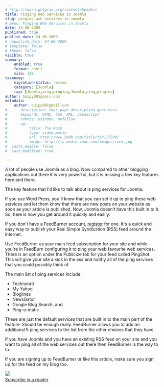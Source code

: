 ```yaml
---
# http://learn.getgrav.org/content/headers
title: Pinging Web Services in Joomla
slug: pinging-web-services-in-joomla
# menu: Pinging Web Services in Joomla
date: 24-06-2009
published: true
publish_date: 24-06-2009
# unpublish_date: 24-06-2009
# template: false
# theme: false
visible: true
summary:
    enabled: true
    format: short
    size: 128
taxonomy:
    migration-status: review
    category: [Joomla]
    tag: [Joomla,ping,pinging,Joomla,ping,pinging]
author: buipy001gmail-com
metadata:
    author: buipy001gmail-com
#      description: Your page description goes here
#      keywords: HTML, CSS, XML, JavaScript
#      robots: noindex, nofollow
#      og:
#          title: The Rock
#          type: video.movie
#          url: http://www.imdb.com/title/tt0117500/
#          image: http://ia.media-imdb.com/images/rock.jpg
#  cache_enable: false
#  last_modified: true

---
```


A lot of people use Joomla as a blog. Now compared to other blogging applications out there it is very powerful, but it is missing a few key features here and there.

The key feature that I'd like to talk about is ping services for Joomla.

If you use Word Press, you'll know that you can set it up to ping these web services and let them know that there are new posts on your website as soon as your article is published. Now, Joomla doesn't have this built in to it. So, here is how you get around it quickly and easily.   
  
 If you don't have a FeedBurner account, [register](https://www.feedburner.com/fb/a/register "Register for Feedburner account") for one. It's a quick and easy way to publish your Real Simple Syndication (RSS) feed around the internet.  
  
 Use FeedBurner as your main feed subscription for your site and while you're in FeedBurn configuring it to ping your web favourite web services. There is an option under the Publicize tab for your feed called PingShot. This will give your site a kick in the ass and notifiy all of the ping services that you could possibly think of.  
  
 The main list of ping services include:

- Technorati
- My Yahoo
- Bloglines
- NewsGator
- Google Blog Search, and
- Ping-o-matic

These are just the default services that are built in to the main part of the feature. Should be enough really. FeedBurner allows you to add an additional 5 ping services to the list from the other choices that they have.

If you have Joomla and you have an existing RSS feed on your site and you want to ping all of the web services out there then FeedBurner is the way to to.

If you are signing up to FeedBurner or like this article, make sure you sign up for the feed on my Blog too.

[![](http://www.feedburner.com/fb/images/pub/feed-icon32x32.png)](http://feeds.feedburner.com/pbwebdev "Subscribe to my feed")[  
 Subscribe in a reader](http://feeds.feedburner.com/pbwebdevblog "Subscribe to my feed")